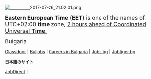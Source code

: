 <p>
  <img src="/hc/article_attachments/115012566943/__________2017-07-26_21.02.01.png" alt="__________2017-07-26_21.02.01.png">
</p>
<p>
  <span style="font-size:large"><strong>Eastern European Time</strong>&nbsp;(<strong>EET</strong>) is one of the names of UTC+02:00&nbsp;<strong>time</strong>&nbsp;zone, <a href="https://en.wikipedia.org/wiki/Eastern_European_Time" target="_blank" rel="noopener noreferrer">2 hours ahead of Coordinated Universal&nbsp;<strong>Time</strong>.</a></span>
</p>
<p>
  <span style="font-size:large">Bulgaria</span>
</p>
<p>
  <span class="wysiwyg-font-size-medium"><a href="https://www.glassdoor.com/Job/bulgaria-english-speaking-jobs-SRCH_IL.0,8_IN39_KO9,25.htm" target="_blank" rel="noopener noreferrer">Glassdoor</a>&nbsp;| <a href="http://www.buljobs.bg/" target="_blank" rel="noopener noreferrer">Buljobs</a>&nbsp;| <a href="http://careersinbulgaria.eu/" target="_blank" rel="noopener noreferrer">Careers in Bulgaria</a>&nbsp;| <a href="https://www.jobs.bg/index.php" target="_blank" rel="noopener noreferrer">Jobs.bg</a>&nbsp;| <a href="http://www.jobtiger.bg/?ln=1" target="_blank" rel="noopener noreferrer">Jobtiger.bg</a>&nbsp;</span>
</p>
<p>
  <strong>
    <font size="2">日本語のサイト</font>
  </strong>
</p>
<p>
  <a href="http://www.jobdirect.jp/word/%E3%83%96%E3%83%AB%E3%82%AC%E3%83%AA%E3%82%A2/1" target="_blank" rel="noopener noreferrer">JobDirect</a>&nbsp;|&nbsp;
</p>
